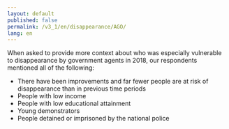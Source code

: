 ```yaml
---
layout: default
published: false
permalink: /v3_1/en/disappearance/AGO/
lang: en
---
```


When asked to provide more context about who was especially vulnerable to disappearance by government agents in 2018, our respondents mentioned all of the following:
-	There have been improvements and far fewer people are at risk of disappearance than in previous time periods
-	People with low income
-	People with low educational attainment
-	Young demonstrators
-	People detained or imprisoned by the national police

